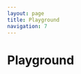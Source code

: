 ```yaml
---
layout: page
title: Playground
navigation: 7
---
```


# Playground

<div id="player"></div>
<div id="editor"></div>
<script src="{{ 'embed.js' | relative_url }}"></script>
<script src="https://cdnjs.cloudflare.com/ajax/libs/jsoneditor/5.5.11/jsoneditor.min.js"></script>
<link href="https://cdnjs.cloudflare.com/ajax/libs/jsoneditor/5.5.11/jsoneditor.min.css" rel="stylesheet">
<script>
    var config = {
        title: 'FS171 Invasion!',
        subtitle: 'LAN Planung - Kalender - Bingo - Wikipedia - Akkukalibration - Alte iPads und iPods - Find My Friends - iPhone Music Player - Apple Watch - Kommandozeile - Star Wars - Dante - Internet of Things Security - VPN',
        summary: 'Wir haben eine wie wir finden abwechslungsreiche Sendung produziert, die wir Euch wie immer mit Freude bereitstellen. Während die Live-Hörer Freak-Show-Bingo spielen, greifen wir das Wikipedia-Thema der letzten Sendung auf und liefern auch noch weitere Aspekte des optimalen Star-Wars-Medienkonsums frei Haus. Dazu viel Nerderei rund um die Kommandozeile, eine Einschätzung der Perspektive der Apple Watch, ein Rant über die mangelhafte Security  im Internet of Things (and Buildings) und allerlei anderer Kram.  Roddi setzt dieses Mal aus, sonst Vollbesetzung.',
        publicationDate: '2016-02-11T03:13:55+00:00',
        poster: 'https://freakshow.fm/wp-content/cache/podlove/04/662a9d4edcf77ea2abe3c74681f509/freak-show_200x200.jpg',
        show: {
            title: 'Freak Show',
            subtitle: 'Menschen! Technik! Sensationen!',
            summary: 'Die muntere Talk Show um Leben mit Technik, das Netz und Technikkultur. Bisweilen Apple-lastig aber selten einseitig. Wir leben und lieben Technologie und reden darüber. Mit Tim, hukl, roddi, Clemens und Denis. Freak Show hieß irgendwann mal mobileMacs.',
            poster: 'https://freakshow.fm/wp-content/cache/podlove/04/662a9d4edcf77ea2abe3c74681f509/freak-show_200x200.jpg',
            url: 'https://freakshow.fm'
        },
        theme: {
            main: '#2B8AC6'
        },
        duration: '04:15:32',
        chapters: [
            { start:"00:00:00", title: 'Intro'},
            { start:"00:01:39", title: 'Begrüßung'},
            { start:"00:04:58", title: 'IETF Meeting Netzwerk'},
            { start:"00:18:37", title: 'Kalender'},
            { start:"00:33:40", title: 'Freak Show Bingo'},
            { start:"00:35:37", title: 'Wikipedia'},
            { start:"01:17:26", title: 'iPhone Akkukalibration'},
            { start:"01:24:55", title: 'Alte iPads und iPod touches'},
            { start:"01:31:02", title: 'Find My Friends'},
            { start:"01:41:46", title: 'iPhone Music Player'},
            { start:"01:56:13", title: 'Apple Watch'},
            { start:"02:11:51", title: 'Kommandozeile: System Appreciation'},
            { start:"02:23:10", title: 'Sound und Design für Games'},
            { start:"02:24:59", title: 'Kommandozeile: Remote Deployment'},
            { start:"02:32:37", title: 'Kommandozeile: Man Pages'},
            { start:"02:44:31", title: 'Kommandozeile: screen vs. tmux'},
            { start:"02:58:02", title: 'Star Wars: Machete Order & Phantom Edit'},
            { start:"03:20:05", title: 'Kopfhörer-Ersatzteile'},
            { start:"03:23:39", title: 'Dante'},
            { start:"03:38:03", title: 'Dante Via'},
            { start:"03:45:33", title: 'Internet of Things Security'},
            { start:"03:56:11", title: 'That One Privacy Guy\'s VPN Comparison Chart'},
            { start:"04:10:00", title: 'Ausklang'}
        ],
        audio: [
            "http://freakshow.fm/podlove/file/4468/s/download/c/select-show/fs171-invasion.m4a",
            "http://freakshow.fm/podlove/file/4467/s/download/c/select-show/fs171-invasion.mp3",
            "http://freakshow.fm/podlove/file/4466/s/download/c/select-show/fs171-invasion.oga",
            "http://freakshow.fm/podlove/file/4465/s/download/c/select-show/fs171-invasion.opus"
        ],
        reference: {
            config: '//podlove-player.surge.sh/fixtures/example.json',
            share: '//podlove-player.surge.sh/share'
        },
        runtime: {
            language: 'en'
        }
    };

    function loadEditor(store) {
        // create the editor
        var options = {
            search: false,
            onChange: updatePlayer,
            mode: 'code'
        };

        var editor = new JSONEditor(document.getElementById('editor'), options);
        editor.set(config);


        function updatePlayer() {
            store.dispatch({
                type: 'INIT',
                payload: editor.get()
            })
        }
    }

    podlovePlayer('#player', config)
        .then(loadEditor);
</script>
<style>
    #editor {
        height: 750px;
    }

    #editor .jsoneditor {
        border-color: #2B8AC6;
    }

    #editor .jsoneditor-menu {
        background: #2B8AC6;
      border-color: #2B8AC6;
  }
</style>
